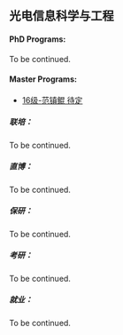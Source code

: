 ## 光电信息科学与工程

#### PhD Programs:

To be continued.

#### Master Programs:

* [16级-范镇鲲 待定](grad-application/electronic-and-electrical-engineering/optical-information/[US]-16-fanzhenkun.md)

##### 联培：

To be continued.

##### 直博：

To be continued.

##### 保研：

To be continued.

##### 考研：

To be continued.

##### 就业：

To be continued.
